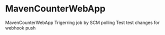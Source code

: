 # MavenCounterWebApp
MavenCounterWebApp
Trigerring job by SCM polling Test
test changes for webhook push

